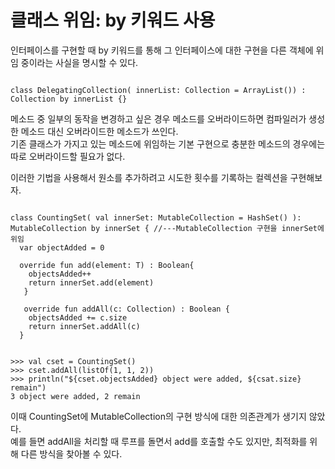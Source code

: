 # 클래스 위임: by 키워드 사용

인터페이스를 구현할 때 by 키워드를 통해 그 인터페이스에 대한 구현을 다른 객체에 위임 중이라는 사실을 명시할 수 있다.

<pre><code>
class DelegatingCollection<T>( innerList: Collection<T> = ArrayList<T>()) : Collection<T> by innerList {}
</code></pre>

메소드 중 일부의 동작을 변경하고 싶은 경우 메소드를 오버라이드하면 컴파일러가 생성한 메소드 대신 오버라이드한 메소드가 쓰인다.   
기존 클래스가 가지고 있는 메소드에 위임하는 기본 구현으로 충분한 메소드의 경우에는 따로 오버라이드할 필요가 없다.   

이러한 기법을 사용해서 원소를 추가하려고 시도한 횟수를 기록하는 컬렉션을 구현해보자.

<pre><code>
class CountingSet<T>( val innerSet: MutableCollection<T> = HashSet<T>() ): MutableCollection<T> by innerSet { //---MutableCollection 구현을 innerSet에 위임
  var objectAdded = 0
  
  override fun add(element: T) : Boolean{
    objectsAdded++
    return innerSet.add(element)
   }
   
   override fun addAll(c: Collection<T>) : Boolean {
    objectsAdded += c.size
    return innerSet.addAll(c)
  }
  
  
>>> val cset = CountingSet<Int>()
>>> cset.addAll(listOf(1, 1, 2))
>>> println("${cset.objectsAdded} object were added, ${csat.size} remain")
3 object were added, 2 remain
</code></pre>

이때 CountingSet에 MutableCollection의 구현 방식에 대한 의존관계가 생기지 않았다.   
예를 들면 addAll을 처리할 때 루프를 돌면서 add를 호출할 수도 있지만, 최적화를 위해 다른 방식을 찾아볼 수 있다.

